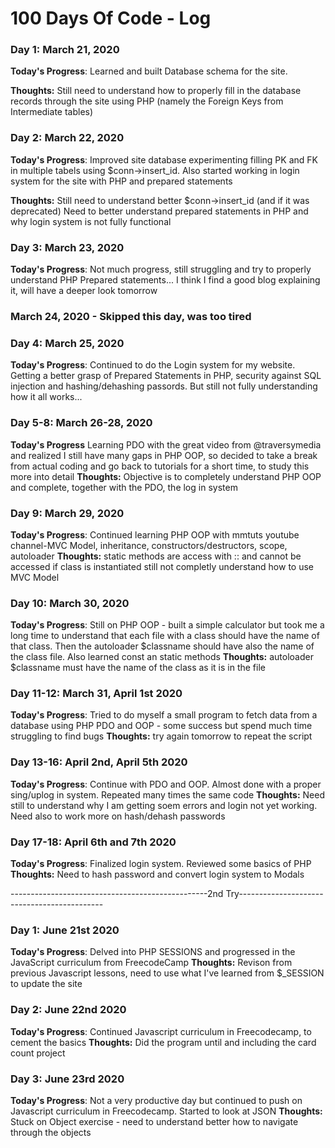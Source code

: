 # 100 Days Of Code - Log

### Day 1: March 21, 2020


**Today's Progress**: Learned and built Database schema for the site.

**Thoughts:** Still need to understand how to properly fill in the database records through the site using PHP (namely the Foreign Keys from Intermediate tables)

### Day 2: March 22, 2020

**Today's Progress**: Improved site database experimenting filling PK and FK in multiple tabels using $conn->insert_id.
                      Also started working in login system for the site with PHP and prepared statements

**Thoughts:** Still need to understand better $conn->insert_id (and if it was deprecated)
              Need to better understand prepared statements in PHP and why login system is not fully functional
              
### Day 3: March 23, 2020
**Today's Progress**: Not much progress, still struggling and try to properly understand PHP Prepared statements... I think I find a good blog explaining it, will have a deeper look tomorrow

### March 24, 2020 - Skipped this day, was too tired

### Day 4: March 25, 2020
**Today's Progress**: Continued to do the Login system for my website. Getting a better grasp of Prepared Statements in PHP, security against SQL injection and hashing/dehashing passords. But still not fully understanding how it all works...
### Day 5-8: March 26-28, 2020
**Today's Progress** Learning PDO with the great video from @traversymedia and realized I still have many gaps in PHP OOP, so decided to take a break from actual coding and go back to tutorials for a short time, to study this more into detail
**Thoughts:** Objective is to completely understand PHP OOP and complete, together with the PDO, the log in system

### Day 9: March 29, 2020
**Today's Progress**: Continued learning PHP OOP with mmtuts youtube channel-MVC Model, inheritance, constructors/destructors, scope, autoloader
**Thoughts:** static methods are access with :: and cannot be accessed if class is instantiated
              still not completly understand how to use MVC Model


### Day 10: March 30, 2020
**Today's Progress**: Still on PHP OOP - built a simple calculator but took me a long time to understand that each file with a class should have the name of that class. Then the autoloader $classname should have also the name of the class file.
Also learned const an static methods
**Thoughts:** autoloader $classname must have the name of the class as it is in the file

### Day 11-12: March 31, April 1st 2020
**Today's Progress**: Tried to do myself a small program to fetch data from a database using PHP PDO and OOP - some success but spend much time struggling to find bugs
**Thoughts:** try again tomorrow to repeat the script
### Day 13-16: April 2nd, April 5th 2020
**Today's Progress**: Continue with PDO and OOP. Almost done with a proper sing/uplog in system. Repeated many times the same code
**Thoughts:** Need still to understand why I am getting soem errors and login not yet working. Need also to work more on hash/dehash passwords  
### Day 17-18: April 6th and 7th 2020
**Today's Progress**: Finalized login system. Reviewed some basics of PHP
**Thoughts:** Need to hash password and convert login system to Modals

-------------------------------------------------2nd Try--------------------------------------------
### Day 1: June 21st 2020
**Today's Progress**: Delved into PHP SESSIONS and progressed in the JavaScript curriculum from FreecodeCamp 
**Thoughts:** Revison from previous Javascript lessons, need to use what I've learned from $_SESSION to update the site 

### Day 2: June 22nd 2020
**Today's Progress**: Continued Javascript curriculum in Freecodecamp, to cement the basics
**Thoughts:** Did the program until and including the card count project 


### Day 3: June 23rd 2020
**Today's Progress**: Not a very productive day but continued to push on Javascript curriculum in Freecodecamp. Started to look at JSON
**Thoughts:** Stuck on Object exercise - need to understand better how to navigate through the objects
